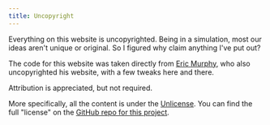 ```yaml
---
title: Uncopyright
---
```


Everything on this website is uncopyrighted. Being in a simulation, most our ideas aren't unique or original. So I figured why claim anything I've put out?

The code for this website was taken directly from [Eric Murphy](https://ericmurphy.xyz/), who also uncopyrighted his website, with a few tweaks here and there.

Attribution is appreciated, but not required.

More specifically, all the content is under the [Unlicense](https://unlicense.org/). You can find the full "license" on the [GitHub repo for this project](https://github.com/tamwip/tamwip.github.io/blob/main/LICENCE.md).
